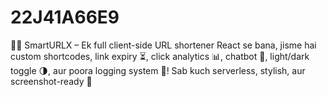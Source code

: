 # 22J41A66E9
🔗✨ SmartURLX – Ek full client-side URL shortener React se bana, jisme hai custom shortcodes, link expiry ⏳, click analytics 📊, chatbot 🤖, light/dark toggle 🌗, aur poora logging system 🧾! Sab kuch serverless, stylish, aur screenshot-ready 💯
